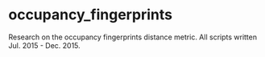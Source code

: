 # occupancy_fingerprints
Research on the occupancy fingerprints distance metric. All scripts written Jul. 2015 - Dec. 2015.
